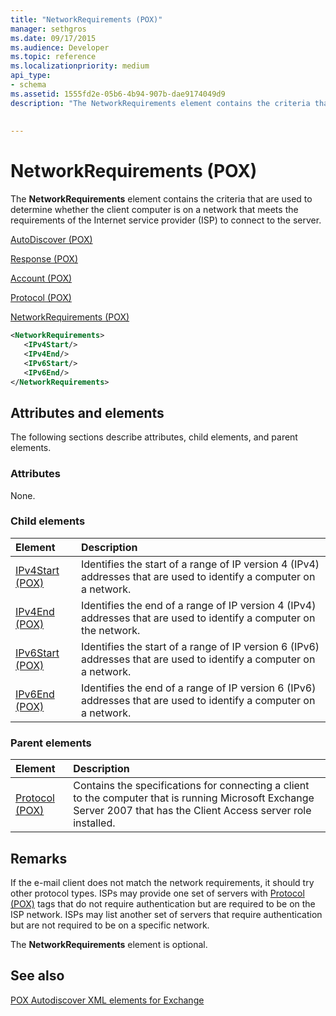 ```yaml
---
title: "NetworkRequirements (POX)"
manager: sethgros
ms.date: 09/17/2015
ms.audience: Developer
ms.topic: reference
ms.localizationpriority: medium
api_type:
- schema
ms.assetid: 1555fd2e-05b6-4b94-907b-dae9174049d9
description: "The NetworkRequirements element contains the criteria that are used to determine whether the client computer is on a network that meets the requirements of the Internet service provider (ISP) to connect to the server."
 
 
---
```


# NetworkRequirements (POX)

The **NetworkRequirements** element contains the criteria that are used to determine whether the client computer is on a network that meets the requirements of the Internet service provider (ISP) to connect to the server. 
  
[AutoDiscover (POX)](autodiscover-pox.md)
  
[Response (POX)](response-pox.md)
  
[Account (POX)](account-pox.md)
  
[Protocol (POX)](protocol-pox.md)
  
[NetworkRequirements (POX)](networkrequirements-pox.md)
  
```xml
<NetworkRequirements>
   <IPv4Start/>
   <IPv4End/>
   <IPv6Start/>
   <IPv6End/>
</NetworkRequirements>
```

## Attributes and elements

The following sections describe attributes, child elements, and parent elements.
  
### Attributes

None.
  
### Child elements

|**Element**|**Description**|
|:-----|:-----|
|[IPv4Start (POX)](ipv4start-pox.md) <br/> |Identifies the start of a range of IP version 4 (IPv4) addresses that are used to identify a computer on a network.  <br/> |
|[IPv4End (POX)](ipv4end-pox.md) <br/> |Identifies the end of a range of IP version 4 (IPv4) addresses that are used to identify a computer on the network.  <br/> |
|[IPv6Start (POX)](ipv6start-pox.md) <br/> |Identifies the start of a range of IP version 6 (IPv6) addresses that are used to identify a computer on a network.  <br/> |
|[IPv6End (POX)](ipv6end-pox.md) <br/> |Identifies the end of a range of IP version 6 (IPv6) addresses that are used to identify a computer on a network.  <br/> |
   
### Parent elements

|**Element**|**Description**|
|:-----|:-----|
|[Protocol (POX)](protocol-pox.md) <br/> |Contains the specifications for connecting a client to the computer that is running Microsoft Exchange Server 2007 that has the Client Access server role installed.  <br/> |
   
## Remarks

If the e-mail client does not match the network requirements, it should try other protocol types. ISPs may provide one set of servers with [Protocol (POX)](protocol-pox.md) tags that do not require authentication but are required to be on the ISP network. ISPs may list another set of servers that require authentication but are not required to be on a specific network. 
  
The **NetworkRequirements** element is optional. 
  
## See also



[POX Autodiscover XML elements for Exchange](pox-autodiscover-xml-elements-for-exchange.md)

